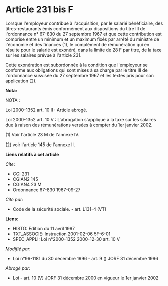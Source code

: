 # Article 231 bis F

Lorsque l'employeur contribue à l'acquisition, par le salarié bénéficiaire, des titres-restaurants émis conformément aux
dispositions du titre III de l'ordonnance n° 67-830 du 27 septembre 1967 et que cette contribution est comprise entre un
minimum et un maximum fixés par arrêté du ministre de l'économie et des finances (1), le complément de rémunération qui en
résulte pour le salarié est exonéré, dans la limite de 28 F par titre, de la taxe sur les salaires prévue à l'article 231.

Cette exonération est subordonnée à la condition que l'employeur se conforme aux obligations qui sont mises à sa charge par
le titre III de l'ordonnance susvisée du 27 septembre 1967 et les textes pris pour son application (2).

**Nota:**

NOTA :

Loi 2000-1352 art. 10 II : Article abrogé.

Loi 2000-1352 art. 10 V : L'abrogation s'applique à la taxe sur les salaires due à raison des rémunérations versées à compter
du 1er janvier 2002.

(1) Voir l'article 23 M de l'annexe IV.

(2) voir l'article 145 de l'annexe II.

**Liens relatifs à cet article**

_Cite_:

  - CGI 231
  - CGIAN2 145
  - CGIAN4 23 M
  - Ordonnance 67-830 1967-09-27

_Cité par_:

  - Code de la sécurité sociale. - art. L131-4 (VT)

**Liens**:

  - HISTO: Edition du 11 avril 1997
  - TXT_ASSOCIE: Instruction 2001-02-06 5F-6-01
  - SPEC_APPLI: Loi n°2000-1352 2000-12-30 art. 10 V

_Modifié par_:

  - Loi n°96-1181 du 30 décembre 1996 - art. 9 () JORF 31 décembre 1996

_Abrogé par_:

  - Loi - art. 10 (V) JORF 31 décembre 2000 en vigueur le 1er janvier 2002
